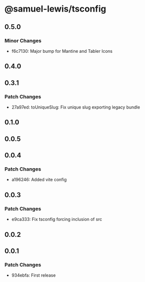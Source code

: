 # @samuel-lewis/tsconfig

## 0.5.0

### Minor Changes

- f6c7130: Major bump for Mantine and Tabler Icons

## 0.4.0

## 0.3.1

### Patch Changes

- 27a97ed: toUniqueSlug: Fix unique slug exporting legacy bundle

## 0.1.0

## 0.0.5

## 0.0.4

### Patch Changes

- a196246: Added vite config

## 0.0.3

### Patch Changes

- e9ca333: Fix tsconfig forcing inclusion of src

## 0.0.2

## 0.0.1

### Patch Changes

- 934ebfa: First release

